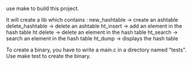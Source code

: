 use make to build this project.

It will create a lib which contains :
new_hashtable -> create an ashtable
delete_hashtable -> delete an ashtable
ht_insert -> add an element in the hash table
ht delete -> delete an element in the hash table
ht_search -> search an element in the hash table
ht_dump -> displays the hash table

To create a binary, you have to write a main.c in a directory named "tests".
Use make test to create the binary.
